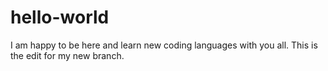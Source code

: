 # hello-world
I am happy to be here and learn new coding languages with you all. 
This is the edit for my new branch.
